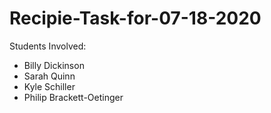 # Recipie-Task-for-07-18-2020

Students Involved:
  - Billy Dickinson
  - Sarah Quinn
  - Kyle Schiller
  - Philip Brackett-Oetinger
